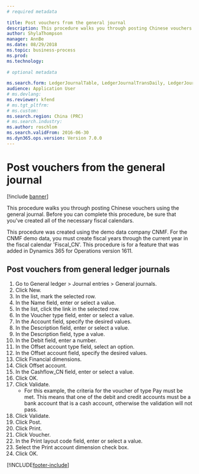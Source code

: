 ```yaml
--- 
# required metadata 
 
title: Post vouchers from the general journal
description: This procedure walks you through posting Chinese vouchers using the general journal. 
author: ShylaThompson
manager: AnnBe 
ms.date: 08/29/2018
ms.topic: business-process 
ms.prod:  
ms.technology:  
 
# optional metadata 
 
ms.search.form: LedgerJournalTable, LedgerJournalTransDaily, LedgerJournalTransDimension, DimensionLookup   
audience: Application User 
# ms.devlang:  
ms.reviewer: kfend
# ms.tgt_pltfrm:  
# ms.custom:  
ms.search.region: China (PRC)
# ms.search.industry: 
ms.author: roschlom
ms.search.validFrom: 2016-06-30 
ms.dyn365.ops.version: Version 7.0.0 
---
```

# Post vouchers from the general journal

[!include [banner](../../includes/banner.md)]

This procedure walks you through posting Chinese vouchers using the general journal.  Before you can complete this procedure, be sure that you've created all of the necessary fiscal calendars. 

This procedure was created using the demo data company CNMF. For the CNMF demo data, you must create fiscal years through the current year in the fiscal calendar 'Fiscal_CN'. This procedure is for a feature that was added in Dynamics 365 for Operations version 1611.


## Post vouchers from general ledger journals
1. Go to General ledger > Journal entries > General journals.
2. Click New.
3. In the list, mark the selected row.
4. In the Name field, enter or select a value.
5. In the list, click the link in the selected row.
6. In the Voucher type field, enter or select a value.
7. In the Account field, specify the desired values.
8. In the Description field, enter or select a value.
9. In the Description field, type a value.
10. In the Debit field, enter a number.
11. In the Offset account type field, select an option.
12. In the Offset account field, specify the desired values.
13. Click Financial dimensions.
14. Click Offset account.
15. In the Cashflow_CN field, enter or select a value.
16. Click OK.
17. Click Validate.
    * For this example, the criteria for the voucher of type Pay must be met. This means that one of the debit and credit accounts must be a bank account that is a cash account, otherwise the validation will not pass.  
18. Click Validate.
19. Click Post.
20. Click Print.
21. Click Voucher.
22. In the Print layout code field, enter or select a value.
23. Select the Print account dimension check box.
24. Click OK.



[!INCLUDE[footer-include](../../../includes/footer-banner.md)]